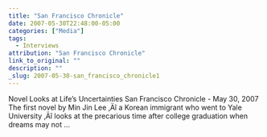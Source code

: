 ```yaml
---
title: "San Francisco Chronicle"
date: 2007-05-30T22:48:00-05:00
categories: ["Media"]
tags:
  - Interviews
attribution: "San Francisco Chronicle"
link_to_original: ""
description: ""
_slug: 2007-05-30-san_francisco_chronicle1
---
```


Novel Looks at Life’s Uncertainties
San Francisco Chronicle - May 30, 2007
The first novel by Min Jin Lee ‚Äî a Korean immigrant who went to Yale University ‚Äî looks at the precarious time after college graduation when dreams may not ...
